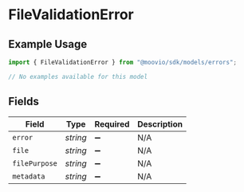 # FileValidationError

## Example Usage

```typescript
import { FileValidationError } from "@moovio/sdk/models/errors";

// No examples available for this model
```

## Fields

| Field              | Type               | Required           | Description        |
| ------------------ | ------------------ | ------------------ | ------------------ |
| `error`            | *string*           | :heavy_minus_sign: | N/A                |
| `file`             | *string*           | :heavy_minus_sign: | N/A                |
| `filePurpose`      | *string*           | :heavy_minus_sign: | N/A                |
| `metadata`         | *string*           | :heavy_minus_sign: | N/A                |